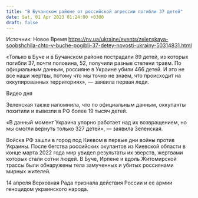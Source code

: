 ```yaml
---
title: "В Бучанском районе от российской агрессии погибли 37 детей"
date: Sat, 01 Apr 2023 01:24:00 +0300
draft: false
---
```

Источник: Новое Время https://nv.ua/ukraine/events/zelenskaya-soobshchila-chto-v-buche-pogibli-37-detey-novosti-ukrainy-50314831.html


«Только в Буче и в Бучанском районе пострадали 89 детей, из которых погибли 37, почти половина, 52, получили разные степени травм. По официальным данным, россияне в Украине убили 466 детей. И это не все наши жертвы, потому что мы точно не знаем, что происходит на оккупированных территориях», — заявила первая леди.

  Видео дня   

Зеленская также напомнила, что по официальным данным, оккупанты похитили и вывезли в РФ более 19 тысяч детей.

«В данный момент Украина упорно работает над их возвращением, но мы смогли вернуть только 327 детей», — заявила Зеленская.

Войска РФ зашли в город под Киевом в первые дни войны против Украины. После бегства российских окупантов из Киевской области в конце марта 2022 года мир увидел результаты их зверств, жертвами которых стали сотни людей. В Буче, Ирпене и вдоль Житомирской трассы были обнаружены тела замученных и убитых россиянами мирных жителей.

14 апреля Верховная Рада признала действия России и ее армии геноцидом украинского народа.
